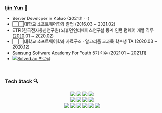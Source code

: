 ### [Ijin Yun](https://velog.io/@483759) 🍒
- Server Developer in Kakao (2021.11 ~ )
- ⬜⬜대학교 소프트웨어학과 졸업 (2016.03 ~ 2021.02)
- ETRI(한국전자통신연구원) 뇌휴먼인터페이스연구실 동계 인턴 펌웨어 개발 직무 (2020.01 ~ 2020.02)
- ⬜⬜대학교 소프트웨어학과 자료구조 · 알고리즘 교과목 학부생 TA (2020.03 ~ 2020.12)
- Samsung Software Academy For Youth 5기 이수 (2021.01 ~ 2021.11)
- [![Solved.ac 프로필](http://mazassumnida.wtf/api/mini/generate_badge?boj=483759)](https://solved.ac/483759) 

<br>

### Tech Stack 🔍
<div align=center>

<img src="https://img.shields.io/badge/Java-CA4626?style=for-the-badge&logo=Java&logoColor=white"/>
<img src="https://img.shields.io/badge/C-A8B9CC?style=for-the-badge&logo=C&logoColor=white"/>
<img src="https://img.shields.io/badge/C++-1A4D89?style=for-the-badge&logo=C%2B%2B&logoColor=white"/>
<img src="https://img.shields.io/badge/Python-3673A5?style=for-the-badge&logo=Python&logoColor=white"/><br>
<img src="https://img.shields.io/badge/Spring-6DB33F?style=for-the-badge&logo=Spring&logoColor=white"/>
<img src="https://img.shields.io/badge/Spring Boot-6DB33F?style=for-the-badge&logo=SpringBoot&logoColor=white"/>
<img src="https://img.shields.io/badge/JPA-6DB33F?style=for-the-badge&logo=Spring&logoColor=white"/>
<img src="https://img.shields.io/badge/MyBatis-000000?style=for-the-badge&logo=Twitter&logoColor=white"/><br>
<img src="https://img.shields.io/badge/MySQL-4479A1?style=for-the-badge&logo=MySQL&logoColor=white"/>
<img src="https://img.shields.io/badge/MongoDB-47A248?&style=for-the-badge&logo=MongoDB&logoColor=white"/>
<img src="https://img.shields.io/badge/HTML-E34F26?style=for-the-badge&logo=HTML5&logoColor=white"/>
<img src="https://img.shields.io/badge/CSS-1572B6?style=for-the-badge&logo=CSS3&logoColor=white"/>
<img src="https://img.shields.io/badge/JavaScript-F7DF1E?style=for-the-badge&logo=JavaScript&logoColor=white"/>
<img src="https://img.shields.io/badge/NodeRED-8F0000?style=for-the-badge&logo=Node-RED&logoColor=white"/>
<br/>
</div>

<br>

